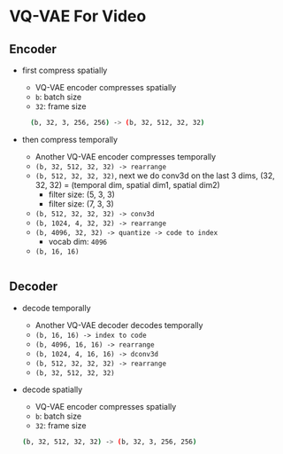 # VQ-VAE For Video

## Encoder

* first compress spatially
  * VQ-VAE encoder compresses spatially
  * `b`: batch size
  * `32`: frame size
  
  ```bash
    (b, 32, 3, 256, 256) -> (b, 32, 512, 32, 32)
  ```

* then compress temporally 
  * Another VQ-VAE encoder compresses temporally
  * `(b, 32, 512, 32, 32) -> rearrange`
  * `(b, 512, 32, 32, 32)`, next we do conv3d on the last 3 dims, (32, 32, 32) = (temporal dim, spatial dim1, spatial dim2)
    * filter size: (5, 3, 3)
    *  filter size: (7, 3, 3)
  * `(b, 512, 32, 32, 32) -> conv3d`
  * `(b, 1024, 4, 32, 32) -> rearrange`
  * `(b, 4096, 32, 32) -> quantize -> code to index`
    * vocab dim: `4096`
  * `(b, 16, 16)`
  ```
  
## Decoder

* decode temporally 
  * Another VQ-VAE decoder decodes temporally
  * `(b, 16, 16) -> index to code`
  * `(b, 4096, 16, 16) -> rearrange`
  * `(b, 1024, 4, 16, 16) -> dconv3d`
  * `(b, 512, 32, 32, 32) -> rearrange`
  * `(b, 32, 512, 32, 32)`
  
* decode spatially
  * VQ-VAE encoder compresses spatially
  * `b`: batch size
  * `32`: frame size
  
  ```bash
  (b, 32, 512, 32, 32) -> (b, 32, 3, 256, 256)
  ```
